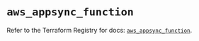 # `aws_appsync_function`

Refer to the Terraform Registry for docs: [`aws_appsync_function`](https://registry.terraform.io/providers/hashicorp/aws/5.100.0/docs/resources/appsync_function).
